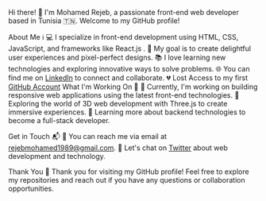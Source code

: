 Hi there! 👋
I'm Mohamed Rejeb, a passionate front-end web developer based in Tunisia 🇹🇳. Welcome to my GitHub profile!

About Me ℹ️
💻 I specialize in front-end development using HTML, CSS, JavaScript, and frameworks like React.js .
🌟 My goal is to create delightful user experiences and pixel-perfect designs.
📚 I love learning new technologies and exploring innovative ways to solve problems.
🌐 You can find me on [LinkedIn](https://www.linkedin.com/in/mohamed-rejeb-abab94142/) to connect and collaborate.
💔 Lost Access to my first [GitHub Account](https://github.com/Rjb89)
What I'm Working On 💼
🚀 Currently, I'm working on building responsive web applications using the latest front-end technologies.
🔭 Exploring the world of 3D web development with Three.js to create immersive experiences.
🌱 Learning more about backend technologies to become a full-stack developer.

Get in Touch 📬
📧 You can reach me via email at rejebmohamed1989@gmail.com.
💬 Let's chat on [Twitter](https://twitter.com/mohammed_rejeb) about web development and technology.

Thank You 🙏
Thank you for visiting my GitHub profile! Feel free to explore my repositories and reach out if you have any questions or collaboration opportunities.
